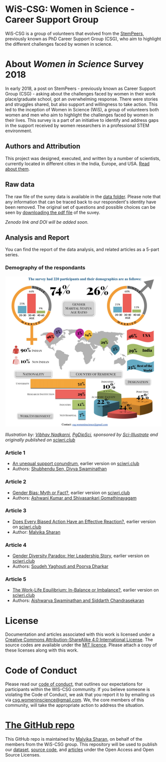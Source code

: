 # WiS-CSG: Women in Science - Career Support Group

WiS-CSG is a group of volunteers that evolved from the [StemPeers](http://www.stempeers.org/), previously known as PhD Career Support Group (CSG), who aim to highlight the different challenges faced by women in science. 

# About *Women in Science* Survey 2018

In early 2018, a post on StemPeers - previously known as Career Support Group (CSG) - asking about the challenges faced by women in their work place/graduate school, got an overwhelming response. There were stories and struggles shared, but also support and willingness to take action. This led to the inception of Women in Science (WiS), a group of volunteers both women and men who aim to highlight the challenges faced by women in their lives. This survey is a part of an initiative to identify and address gaps in the support received by women researchers in a professional STEM environment. 

## Authors and Attribution

This project was designed, executed, and written by a number of scientists, 
currently located in different cities in the India, Europe, and USA. 
[Read about them](./authors_contributors.md).

## Raw data

The raw file of the surey data is available in the [data folder](https://github.com/csgsciencesurvey/WISCSG2018/tree/master/data). 
Please note that any information that can be traced back to our respondent's identity have been removed. The original set of questions and possible choices can be seen by [downloading the pdf file](https://github.com/csgsciencesurvey/WiS-CSG/raw/master/data/wiscsg2018-survey-preview.pdf) of the suvey. 

*Zenodo link and DOI will be added soon.*

## Analysis and Report

You can find the report of the data analysis, and related articles as a 5-part series.

### Demography of the respondants

![](https://github.com/csgsciencesurvey/WISCSG2018/blob/master/images/overview.jpeg?raw=true)

*Illustration by: [Vibhav Nadkarni](https://www.linkedin.com/in/vibhavnadkarni/), [PgDipSci](https://www.linkedin.com/in/vibhavnadkarni/), sponsored by [Sci-Illustrate](https://www.sci-illustrate.com/) and originally published on [sciwri.club](https://www.sciwri.club/?s=CGS-WiS_Team)*

### Article 1

- [An unequal support conundrum](./posts/part-1-An-unequal-support-conundrum.md), earlier version on [sciwri.club](https://www.sciwri.club/wp-content/uploads/2019/03/CGS-WiS_Team1_20190308-2.pdf)
- Authors: [Shubhendu Sen, Divya Swaminathan](./authors_contributors.md)

### Article 2

- [Gender Bias: Myth or Fact?](./posts/part-2-gender-bias-myth-or-fact.md), earlier version on [sciwri.club](https://www.sciwri.club/wp-content/uploads/2019/03/CGS-WiS_Team2_20190318-Final.pdf)
- Authors: [Ashwani Kumar and Shivasankari Gomathinayagam](./authors_contributors.md)

### Article 3

- [Does Every Biased Action Have an Effective Reaction?](./posts/part-3-biased-action-effective-reaction.md), earlier version on [sciwri.club](https://www.sciwri.club/wp-content/uploads/2019/03/CGS-WiS_Team3_20190325.pdf)
- Author: [Malvika Sharan](./authors_contributors.md)

### Article 4

- [Gender Diversity Paradox: Her Leadership Story](./posts/part-4-gender-diversity-paradox.md), earlier version on [sciwri.club](https://www.sciwri.club/wp-content/uploads/2019/04/CGS-WiS_Team4_20190409.pdf)
- Authors: [Soudeh Yaghouti and Poorva Dharkar](./authors_contributors.md)

### Article 5

- [The Work-Life Equilibrium: In-Balance or Imbalance?](./posts/part-5-the-work-life-equilibrium.md), earlier version on [sciwri.club](https://www.sciwri.club/wp-content/uploads/2019/04/CGS-WiS_Team5_20190422.pdf)
- Authors: [Aishwarya Swaminathan and Siddarth Chandrasekaran](./authors_contributors.md)

# License

Documentation and articles associated with this work is licensed under a
[Creative Commons Attribution-ShareAlike 4.0 International License](https://github.com/csgsciencesurvey/WISCSG2018/blob/master/CC-BY-SA-4.0).
The source codes are available under the [MIT licence](https://github.com/csgsciencesurvey/WISCSG2018/blob/master/code/LICENSE). 
Please attach a copy of these licenses along with this
work. 

# Code of Conduct

Please read our [code of conduct](./code-of-conduct.md), that outlines our expectations for participants within the WIS-CSG community. If you believe someone is violating the Code of Conduct, we ask that you report it to by emailing us via [csg.womeninscience@gmail.com](mailto:csg.womeninscience@gmail.com). We, the core members of this community, will take the appropriate action to address the situation.

# [The GitHub repo](https://github.com/csgsciencesurvey/WISCSG2018/)

This GitHub repo is maintained by [Malvika Sharan](http://about.me/malvikasharan), on behalf of the members from the WiS-CSG group. This repository will be used to publish our [dataset](https://github.com/csgsciencesurvey/WiS-CSG/tree/master/data), [source code](https://github.com/csgsciencesurvey/WiS-CSG/tree/master/code), and [articles](https://github.com/csgsciencesurvey/WiS-CSG/tree/master/posts) under the Open Access and Open Source Licenses.


